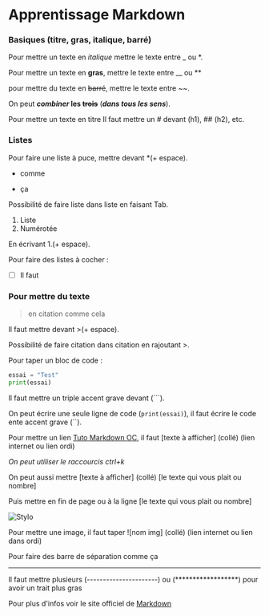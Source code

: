 # Apprentissage Markdown   

### Basiques (titre, gras, italique, barré)

Pour mettre un texte en _italique_ mettre le texte entre _ ou *.

Pour mettre un texte en **gras**, mettre le texte entre __ ou **

pour mettre du texte en ~~barré~~, mettre le texte entre ~~.

On peut **_combiner_ les ~~trois~~** (***dans tous les sens***).

Pour mettre un texte en titre Il faut mettre un # devant (h1), ## (h2), etc.

### Listes

Pour faire une liste à puce, mettre devant *(+ espace).

* comme

* ça

Possibilité de faire liste dans liste en faisant Tab.

1. Liste
2. Numérotée

En écrivant 1.(+ espace).

Pour faire des listes à cocher :

-   [ ] Il faut 

### Pour mettre du texte 

> en citation comme cela

Il faut mettre devant >(+ espace).

Possibilité de faire citation dans citation en rajoutant >.

Pour taper un bloc de code​ :

```python
essai = "Test"
print(essai)
```

Il faut mettre un triple accent grave devant (```).

On peut écrire une seule ligne de code (`print(essai)`), il faut écrire le code ente accent grave (``).

Pour mettre un lien [Tuto Markdown OC](https://openclassrooms.com/fr/courses/1304236-redigez-en-markdown), il faut [texte à afficher] (collé) (lien internet ou lien ordi)

*On peut utiliser le raccourcis ctrl+k*

On peut aussi mettre [texte à afficher] (collé) [le texte qui vous plait ou nombre]

Puis mettre en fin de page ou à la ligne [le texte qui vous plait ou nombre]

![Stylo](https://upload.wikimedia.org/wikipedia/fr/a/a7/Icon_flat_style_plume2.svg)



Pour mettre une image, il faut taper ![nom img] (collé) (lien internet ou lien dans ordi)

Pour faire des barre de séparation comme ça

---------------------------------

Il faut mettre plusieurs (----------------------) ou (******************) pour avoir un trait plus gras

Pour plus d'infos voir le site officiel de [Markdown](https://daringfireball.net/projects/markdown/syntax)

